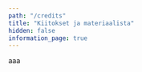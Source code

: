 ```yaml
---
path: "/credits"
title: "Kiitokset ja materiaalista"
hidden: false
information_page: true
---
```


aaa
